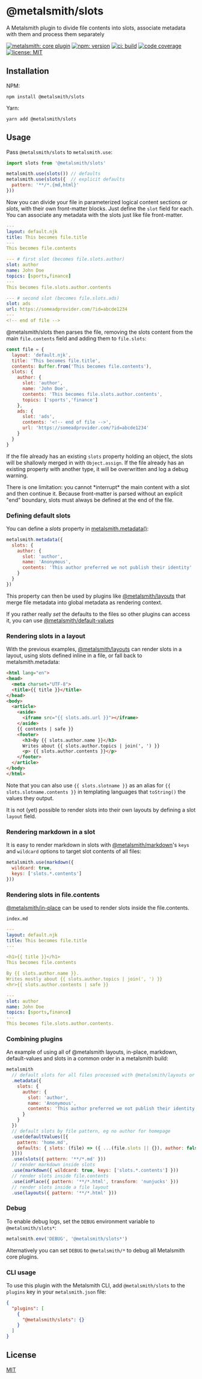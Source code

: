 # @metalsmith/slots

A Metalsmith plugin to divide file contents into slots, associate metadata with them and process them separately 

[![metalsmith: core plugin][metalsmith-badge]][metalsmith-url]
[![npm: version][npm-badge]][npm-url]
[![ci: build][ci-badge]][ci-url]
[![code coverage][codecov-badge]][codecov-url]
[![license: MIT][license-badge]][license-url]

## Installation

NPM:

```
npm install @metalsmith/slots
```

Yarn:

```
yarn add @metalsmith/slots
```

## Usage

Pass `@metalsmith/slots` to `metalsmith.use`:

```js
import slots from '@metalsmith/slots'

metalsmith.use(slots()) // defaults
metalsmith.use(slots({  // explicit defaults
  pattern: '**/*.{md,html}'
}))
```

Now you can divide your file in parameterized logical content sections or *slots*, with their own front-matter blocks.
Just define the `slot` field for each. You can associate any metadata with the slots just like file front-matter.
```yaml
---
layout: default.njk
title: This becomes file.title
---
This becomes file.contents

--- # first slot (becomes file.slots.author)
slot: author
name: John Doe
topics: [sports,finance]
---
This becomes file.slots.author.contents

--- # second slot (becomes file.slots.ads)
slot: ads
url: https://someadprovider.com/?id=abcde1234
---
<!-- end of file -->
```
@metalsmith/slots then parses the file, removing the slots content from the main `file.contents` field and adding them to `file.slots`:
```js
const file = {
  layout: 'default.njk',
  title: 'This becomes file.title',
  contents: Buffer.from('This becomes file.contents'),
  slots: {
    author: {
      slot: 'author',
      name: 'John Doe',
      contents: 'This becomes file.slots.author.contents',
      topics: ['sports','finance']
    },
    ads: {
      slot: 'ads',
      contents: '<!-- end of file -->',
      url: 'https://someadprovider.com/?id=abcde1234'
    }
  }
}
```
If the file already has an existing `slots` property holding an object, the slots will be shallowly merged in with `Object.assign`.
If the file already has an existing property with another type, it will be overwritten and log a debug warning.

There is one limitation: you cannot \*interrupt\* the main content with a slot and then continue it. Because front-matter is parsed without an explicit "end" boundary, slots must always be defined at the end of the file.

### Defining default slots

You can define a *slots* property in [metalsmith.metadata()](https://metalsmith.io/api/#Metalsmith+metadata):

```js
metalsmith.metadata({
  slots: {
    author: {
      slot: 'author',
      name: 'Anonymous',
      contents: 'This author preferred we not publish their identity'
    }
  }
})
```
This property can then be used by plugins like [@metalsmith/layouts](https://github.com/metalsmith/layouts) that merge file metadata into global metadata as rendering context.

If you rather really *set* the defaults to the files so other plugins can access it, you can use [@metalsmith/default-values](https://github.com/metalsmith/default-values)

### Rendering slots in a layout

With the previous examples, [@metalsmith/layouts](https://github.com/metalsmith/layouts) can render slots in a layout, using slots defined inline in a file, or fall back to metalsmith.metadata:
```html
<html lang="en">
<head>
  <meta charset="UTF-8">
  <title>{{ title }}</title>
</head>
<body>
  <article>
    <aside>
      <iframe src="{{ slots.ads.url }}"></iframe>
    </aside>
    {{ contents | safe }}
    <footer>
      <h3>By {{ slots.author.name }}</h3>
      Writes about {{ slots.author.topics | join(', ') }}
      <p> {{ slots.author.contents }}</p>
    </footer>
  </article>
</body>
</html>
```

Note that you can also use `{{ slots.slotname }}` as an alias for `{{ slots.slotname.contents }}` in templating languages that `toString()` the values they output.  

It is not (yet) possible to render slots into their own layouts by defining a slot `layout` field.

### Rendering markdown in a slot

It is easy to render markdown in slots with [@metalsmith/markdown](https://github.com/metalsmith/markdown)'s `keys` and `wildcard` options to target slot contents of all files:

```js
metalsmith.use(markdown({
  wildcard: true,
  keys: ['slots.*.contents']
}))
```

### Rendering slots in file.contents

[@metalsmith/in-place](https://github.com/metalsmith/in-place) can be used to render slots inside the file.contents.

`index.md`
```yaml
---
layout: default.njk
title: This becomes file.title
---

<h1>{{ title }}</h1>
This becomes file.contents

By {{ slots.author.name }}.
Writes mostly about {{ slots.author.topics | join(', ') }}
<hr>{{ slots.author.contents | safe }}

---
slot: author
name: John Doe
topics: [sports,finance]
---
This becomes file.slots.author.contents.
```
### Combining plugins

An example of using all of @metalsmith layouts, in-place, markdown, default-values and slots in a common order in a metalsmith build:

```js
metalsmith
  // default slots for all files processed with @metalsmith/layouts or in-place
  .metadata({
    slots: {
      author: {
        slot: 'author',
        name: 'Anonymous',
        contents: 'This author preferred we not publish their identity'
      }
    }
  })
  // default slots by file pattern, eg no author for homepage
  .use(defaultValues([{
    pattern: 'home.md',
    defaults: { slots: (file) => ({ ...(file.slots || {}), author: false }) }
  }]))
  .use(slots({ pattern: '**/*.md' }))
  // render markdown inside slots
  .use(markdown({ wildcard: true, keys: ['slots.*.contents'] }))
  // render slots inside file.contents
  .use(inPlace({ pattern: '**/*.html', transform: 'nunjucks' }))
  // render slots inside a file layout
  .use(layouts({ pattern: '**/*.html' }))
```


### Debug

To enable debug logs, set the `DEBUG` environment variable to `@metalsmith/slots*`:

```js
metalsmith.env('DEBUG', '@metalsmith/slots*')
```

Alternatively you can set `DEBUG` to `@metalsmith/*` to debug all Metalsmith core plugins.

### CLI usage

To use this plugin with the Metalsmith CLI, add `@metalsmith/slots` to the `plugins` key in your `metalsmith.json` file:

```json
{
  "plugins": [
    {
      "@metalsmith/slots": {}
    }
  ]
}
```

## License

[MIT](LICENSE)

[npm-badge]: https://img.shields.io/npm/v/@metalsmith/slots.svg
[npm-url]: https://www.npmjs.com/package/@metalsmith/slots
[ci-badge]: https://github.com/metalsmith/slots/actions/workflows/test.yml/badge.svg
[ci-url]: https://github.com/metalsmith/slots/actions/workflows/test.yml
[metalsmith-badge]: https://img.shields.io/badge/metalsmith-core_plugin-green.svg?longCache=true
[metalsmith-url]: https://metalsmith.io
[codecov-badge]: https://img.shields.io/coveralls/github/metalsmith/slots
[codecov-url]: https://coveralls.io/github/metalsmith/slots
[license-badge]: https://img.shields.io/github/license/metalsmith/slots
[license-url]: LICENSE
